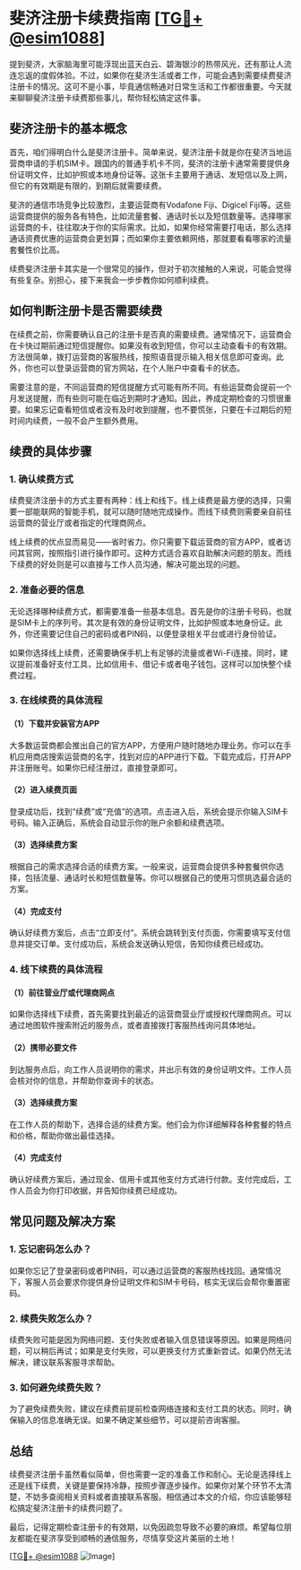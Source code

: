# 斐济注册卡续费指南 [[TG💪+ @esim1088](https://t.me/s/esim1088)]

提到斐济，大家脑海里可能浮现出蓝天白云、碧海银沙的热带风光，还有那让人流连忘返的度假体验。不过，如果你在斐济生活或者工作，可能会遇到需要续费斐济注册卡的情况。这可不是小事，毕竟通信畅通对日常生活和工作都很重要。今天就来聊聊斐济注册卡续费那些事儿，帮你轻松搞定这件事。

## 斐济注册卡的基本概念

首先，咱们得明白什么是斐济注册卡。简单来说，斐济注册卡就是你在斐济当地运营商申请的手机SIM卡。跟国内的普通手机卡不同，斐济的注册卡通常需要提供身份证明文件，比如护照或本地身份证等。这张卡主要用于通话、发短信以及上网，但它的有效期是有限的，到期后就需要续费。

斐济的通信市场竞争比较激烈，主要运营商有Vodafone Fiji、Digicel Fiji等。这些运营商提供的服务各有特色，比如流量套餐、通话时长以及短信数量等。选择哪家运营商的卡，往往取决于你的实际需求。比如，如果你经常需要打电话，那么选择通话资费优惠的运营商会更划算；而如果你主要依赖网络，那就要看看哪家的流量套餐性价比高。

续费斐济注册卡其实是一个很常见的操作，但对于初次接触的人来说，可能会觉得有些复杂。别担心，接下来我会一步步教你如何顺利续费。

## 如何判断注册卡是否需要续费

在续费之前，你需要确认自己的注册卡是否真的需要续费。通常情况下，运营商会在卡快过期前通过短信提醒你。如果没有收到短信，你可以主动查看卡的有效期。方法很简单，拨打运营商的客服热线，按照语音提示输入相关信息即可查询。此外，你也可以登录运营商的官方网站，在个人账户中查看卡的状态。

需要注意的是，不同运营商的短信提醒方式可能有所不同。有些运营商会提前一个月发送提醒，而有些则可能在临近到期时才通知。因此，养成定期检查的习惯很重要。如果忘记查看短信或者没有及时收到提醒，也不要慌张，只要在卡过期后的短时间内续费，一般不会产生额外费用。

## 续费的具体步骤

### 1. 确认续费方式

续费斐济注册卡的方式主要有两种：线上和线下。线上续费是最方便的选择，只需要一部能联网的智能手机，就可以随时随地完成操作。而线下续费则需要亲自前往运营商的营业厅或者指定的代理商网点。

线上续费的优点显而易见——省时省力。你只需要下载运营商的官方APP，或者访问其官网，按照指引进行操作即可。这种方式适合喜欢自助解决问题的朋友。而线下续费的好处则是可以直接与工作人员沟通，解决可能出现的问题。

### 2. 准备必要的信息

无论选择哪种续费方式，都需要准备一些基本信息。首先是你的注册卡号码，也就是SIM卡上的序列号。其次是有效的身份证明文件，比如护照或本地身份证。此外，你还需要记住自己的密码或者PIN码，以便登录相关平台或进行身份验证。

如果你选择线上续费，还需要确保手机上有足够的流量或者Wi-Fi连接。同时，建议提前准备好支付工具，比如信用卡、借记卡或者电子钱包。这样可以加快整个续费过程。

### 3. 在线续费的具体流程

#### （1）下载并安装官方APP

大多数运营商都会推出自己的官方APP，方便用户随时随地办理业务。你可以在手机应用商店搜索运营商的名字，找到对应的APP进行下载。下载完成后，打开APP并注册账号。如果你已经注册过，直接登录即可。

#### （2）进入续费页面

登录成功后，找到“续费”或“充值”的选项。点击进入后，系统会提示你输入SIM卡号码。输入正确后，系统会自动显示你的账户余额和续费选项。

#### （3）选择续费方案

根据自己的需求选择合适的续费方案。一般来说，运营商会提供多种套餐供你选择，包括流量、通话时长和短信数量等。你可以根据自己的使用习惯挑选最合适的方案。

#### （4）完成支付

确认好续费方案后，点击“立即支付”。系统会跳转到支付页面，你需要填写支付信息并提交订单。支付成功后，系统会发送确认短信，告知你续费已经成功。

### 4. 线下续费的具体流程

#### （1）前往营业厅或代理商网点

如果你选择线下续费，首先需要找到最近的运营商营业厅或授权代理商网点。可以通过地图软件搜索附近的服务点，或者直接拨打客服热线询问具体地址。

#### （2）携带必要文件

到达服务点后，向工作人员说明你的需求，并出示有效的身份证明文件。工作人员会核对你的信息，并帮助你查询卡的状态。

#### （3）选择续费方案

在工作人员的帮助下，选择合适的续费方案。他们会为你详细解释各种套餐的特点和价格，帮助你做出最佳选择。

#### （4）完成支付

确认好续费方案后，通过现金、信用卡或其他支付方式进行付款。支付完成后，工作人员会为你打印收据，并告知你续费已经成功。

## 常见问题及解决方案

### 1. 忘记密码怎么办？

如果你忘记了登录密码或者PIN码，可以通过运营商的客服热线找回。通常情况下，客服人员会要求你提供身份证明文件和SIM卡号码，核实无误后会帮你重置密码。

### 2. 续费失败怎么办？

续费失败可能是因为网络问题、支付失败或者输入信息错误等原因。如果是网络问题，可以稍后再试；如果是支付失败，可以更换支付方式重新尝试。如果仍然无法解决，建议联系客服寻求帮助。

### 3. 如何避免续费失败？

为了避免续费失败，建议在续费前提前检查网络连接和支付工具的状态。同时，确保输入的信息准确无误。如果不确定某些细节，可以提前咨询客服。

## 总结

续费斐济注册卡虽然看似简单，但也需要一定的准备工作和耐心。无论是选择线上还是线下续费，关键是要保持冷静，按照步骤逐步操作。如果你对某个环节不太清楚，不妨多查阅相关资料或者直接联系客服。相信通过本文的介绍，你应该能够轻松搞定斐济注册卡的续费问题了。

最后，记得定期检查注册卡的有效期，以免因疏忽导致不必要的麻烦。希望每位朋友都能在斐济享受到顺畅的通信服务，尽情享受这片美丽的土地！

[[TG💪+ @esim1088](https://t.me/s/esim1088) ![Image](https://i.postimg.cc/4NQfJmqS/Snipaste-2025-05-13-00-14-12.png)]